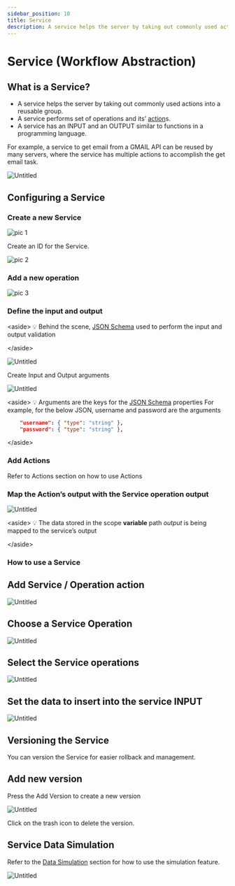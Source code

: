 ```yaml
---
sidebar_position: 10
title: Service
description: A service helps the server by taking out commonly used actions into a reusable group.
---
```

# Service (Workflow Abstraction)

## What is a Service?

- A service helps the server by taking out commonly used actions into a reusable group.
- A service performs set of operations and its’ [action](../../actions-library)s.
- A service has an INPUT and an OUTPUT similar to functions in a programming language.

For example, a service to get email from a GMAIL API can be reused by many servers, where the service has multiple actions to accomplish the get email task.

![Untitled](Untitled.png)

## Configuring a Service

### Create a new Service

![pic 1](https://github.com/pulzze/autoflow-documentation/assets/85649767/81db14c2-3e99-4d3d-9962-f6ee091acaf1)


Create an ID for the Service.

![pic 2](https://github.com/pulzze/autoflow-documentation/assets/85649767/a625bd5b-3012-4eaa-97d8-165d7dadb0fb)

### Add a new operation

![pic 3](https://github.com/pulzze/autoflow-documentation/assets/85649767/d2c072bf-20d5-44a2-ad5c-1aecfefa949d)

### Define the input and output

&lt;aside&gt;
💡 Behind the scene, [JSON Schema](https://json-schema.org/understanding-json-schema/) used to perform the input and output validation

&lt;/aside&gt;

![Untitled](Untitled%204.png)

Create Input and Output arguments

![Untitled](Untitled%205.png)

&lt;aside&gt;
💡 Arguments are the keys for the [JSON Schema](https://json-schema.org/understanding-json-schema/) properties
For example, for the below JSON, username and password are the arguments

```json
    "username": { "type": "string" },
    "password": { "type": "string" },
```

&lt;/aside&gt;

### Add Actions

Refer to Actions section on how to use Actions

### Map the Action’s output with the Service operation output

![Untitled](Untitled6.png)

&lt;aside&gt;
💡 The data stored in the scope **variable** path *output* is being mapped to the service’s output 

&lt;/aside&gt;

### How to use a Service

## Add Service / Operation action

![Untitled](Untitled%207.png)

## Choose a Service Operation

![Untitled](Untitled%208.png)

## Select the Service operations

![Untitled](Untitled%209.png)

## Set the data to insert into the service INPUT

![Untitled](Untitled%2010.png)

## Versioning the Service

You can version the Service for easier rollback and management.

## Add new version

Press the Add Version to create a new version

![Untitled](../../Guide/Clients/Untitled6.png)

Click on the trash icon to delete the version.

## Service Data Simulation

Refer to the [Data Simulation](../../Guide/Workflow/data-simulation) section for how to use the simulation feature.

![Untitled](Untitled%2011.png)
